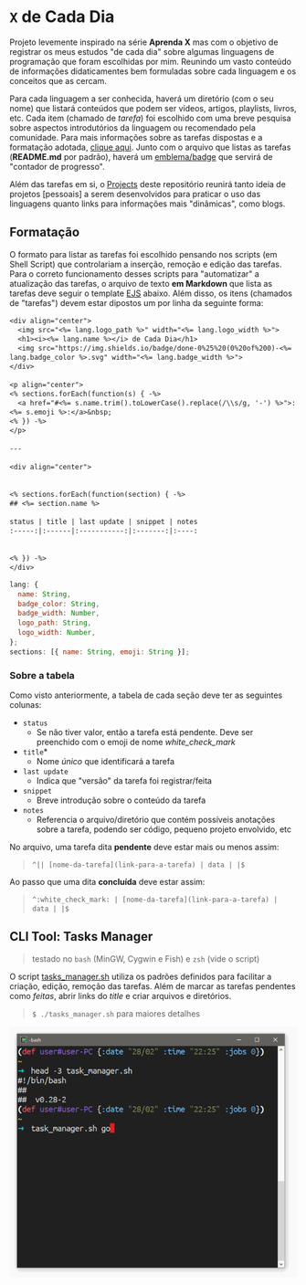 # `X` de Cada Dia

Projeto levemente inspirado na série **Aprenda X** mas com o objetivo de registrar os meus estudos "de cada dia" sobre algumas linguagens de programação que foram escolhidas por mim. Reunindo um vasto conteúdo de informações didaticamentes bem formuladas sobre cada linguagem e os conceitos que as cercam.

Para cada linguagem a ser conhecida, haverá um diretório (com o seu nome) que listará conteúdos que podem ser vídeos, artigos, playlists, livros, etc. Cada item (chamado de _tarefa_) foi escolhido com uma breve pesquisa sobre aspectos introdutórios da linguagem ou recomendado pela comunidade. Para mais informações sobre as tarefas dispostas e a formatação adotada, [clique aqui](#formatação).
Junto com o arquivo que listas as tarefas (**README.md** por padrão), haverá um [emblema/badge](https://shields.io) que servirá de "contador de progresso".

Além das tarefas em si, o [Projects](https://github.com/micalevisk/x-de-cada-dia/projects) deste repositório reunirá tanto ideia de projetos [pessoais] a serem desenvolvidos para praticar o uso das linguagens quanto links para informações mais "dinâmicas", como blogs.


## Formatação

O formato para listar as tarefas foi escolhido pensando nos scripts (em Shell Script) que controlariam a inserção, remoção e edição das tarefas.
Para o correto funcionamento desses scripts para "automatizar" a atualização das tarefas, o arquivo de texto **em Markdown** que lista as tarefas deve seguir o template <a href="http://ejs.co" title="Effective JavaScript templating">EJS</a> abaixo. Além disso, os itens (chamados de "tarefas") devem estar dipostos um por linha da seguinte forma:

```
<div align="center">
  <img src="<%= lang.logo_path %>" width="<%= lang.logo_width %>">
  <h1><i><%= lang.name %></i> de Cada Dia</h1>
  <img src="https://img.shields.io/badge/done-0%25%20(0%20of%200)-<%= lang.badge_color %>.svg" width="<%= lang.badge_width %>">
</div>

<p align="center">
<% sections.forEach(function(s) { -%>
  <a href="#<%= s.name.trim().toLowerCase().replace(/\\s/g, '-') %>">:<%= s.emoji %>:</a>&nbsp;
<% }) -%>
</p>

---

<div align="center">


<% sections.forEach(function(section) { -%>
## <%= section.name %>

status | title | last update | snippet | notes
:-----:|:------|:-----------:|:-------:|:----:


<% }) -%>
</div>
```

```js
lang: {
  name: String,
  badge_color: String,
  badge_width: Number,
  logo_path: String,
  logo_width: Number,
};
sections: [{ name: String, emoji: String }];
```


### Sobre a tabela

Como visto anteriormente, a tabela de cada seção deve ter as seguintes colunas:

- `status`
  + Se não tiver valor, então a tarefa está pendente. Deve ser preenchido com o emoji de nome _white_check_mark_
- `title`*
  + Nome _único_ que identificará a tarefa
- `last update`
  + Indica que "versão" da tarefa foi registrar/feita
- `snippet`
  + Breve introdução sobre o conteúdo da tarefa
- `notes`
  + Referencia o arquivo/diretório que contém possíveis anotações sobre a tarefa, podendo ser código, pequeno projeto envolvido, etc


No arquivo, uma tarefa dita **pendente** deve estar mais ou menos assim:
> ```
> ^|| [nome-da-tarefa](link-para-a-tarefa) | data | |$
> ```

Ao passo que uma dita **concluída** deve estar assim:
> ```
> ^:white_check_mark: | [nome-da-tarefa](link-para-a-tarefa) | data | |$
> ```

## CLI Tool: Tasks Manager
> testado no `bash` (MinGW, Cygwin e Fish) e `zsh` (vide o script)

O script [tasks_manager.sh](./tasks_manager.sh) utiliza os padrões definidos para facilitar a criação, edição, remoção das tarefas.
Além de marcar as tarefas pendentes como _feitas_, abrir links do _title_ e criar arquivos e diretórios.
> `$ ./tasks_manager.sh` para maiores detalhes

[![demo](./demo-task_manager.sh.gif)]()
